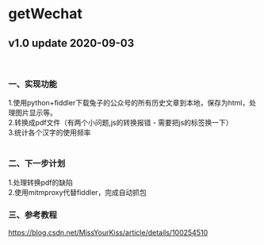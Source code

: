 # getWechat
## v1.0 update 2020-09-03
<br/>

### 一、实现功能 
1.使用python+fiddler下载兔子的公众号的所有历史文章到本地，保存为html，处理图片显示等。
<br/>
2.转换成pdf文件（有两个小问题,js的转换报错 - 需要把js的标签换一下）
<br/>
3.统计各个汉字的使用频率
<br/>
<br/>

### 二、下一步计划
1.处理转换pdf的缺陷
<br/>
2.使用mitmproxy代替fiddler，完成自动抓包
<br/>

### 三、参考教程
https://blog.csdn.net/MissYourKiss/article/details/100254510

